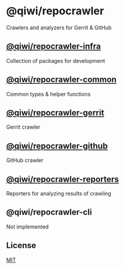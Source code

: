 # @qiwi/repocrawler
Crawlers and analyzers for Gerrit & GitHub

## [@qiwi/repocrawler-infra](./packages/infra)
Collection of packages for development
## [@qiwi/repocrawler-common](./packages/infra)
Common types & helper functions
## [@qiwi/repocrawler-gerrit](./packages/gerrit)
Gerrit crawler
## [@qiwi/repocrawler-github](./packages/github)
GitHub crawler
## [@qiwi/repocrawler-reporters](./packages/reporters)
Reporters for analyzing results of crawling
## @qiwi/repocrawler-cli
Not implemented
## License
[MIT](./LICENSE)
